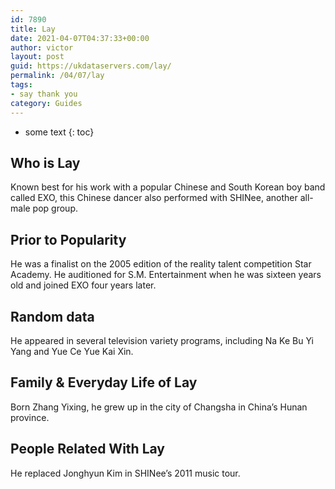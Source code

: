 ```yaml
---
id: 7890
title: Lay
date: 2021-04-07T04:37:33+00:00
author: victor
layout: post
guid: https://ukdataservers.com/lay/
permalink: /04/07/lay
tags:
- say thank you
category: Guides
---
```


* some text
{: toc}


## Who is Lay



Known best for his work with a popular Chinese and South Korean boy band called EXO, this Chinese dancer also performed with SHINee, another all-male pop group.

                
                
                
## Prior to Popularity



He was a finalist on the 2005 edition of the reality talent competition Star Academy. He auditioned for S.M. Entertainment when he was sixteen years old and joined EXO four years later.

                
                
                
## Random data



He appeared in several television variety programs, including Na Ke Bu Yi Yang and Yue Ce Yue Kai Xin.

                
                
                
## Family & Everyday Life of Lay



Born Zhang Yixing, he grew up in the city of Changsha in China&#8217;s Hunan province.

                
                
                
## People Related With Lay



He replaced Jonghyun Kim in SHINee&#8217;s 2011 music tour.

                
              
            
          
          
          